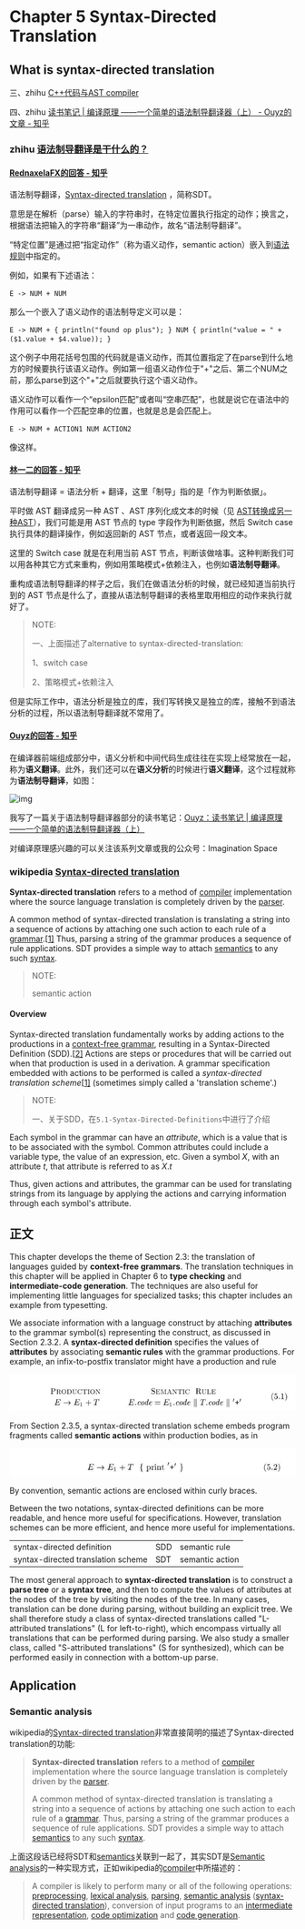 # Chapter 5 Syntax-Directed Translation



## What is syntax-directed translation

三、zhihu [C++代码与AST compiler](https://zhuanlan.zhihu.com/p/599569303)

四、zhihu [读书笔记 | 编译原理 ——一个简单的语法制导翻译器（上） - Ouyz的文章 - 知乎](https://zhuanlan.zhihu.com/p/428054996) 



### zhihu [语法制导翻译是干什么的？](https://www.zhihu.com/question/27594539/answer/43441044) 

#### [RednaxelaFX的回答 - 知乎](https://www.zhihu.com/question/27594539/answer/43441044) 

语法制导翻译，[Syntax-directed translation](https://link.zhihu.com/?target=http%3A//en.wikipedia.org/wiki/Syntax-directed_translation) ，简称SDT。

意思是在解析（parse）输入的字符串时，在特定位置执行指定的动作；换言之，根据语法把输入的字符串“翻译”为一串动作，故名“语法制导翻译”。

“特定位置”是通过把“指定动作”（称为语义动作，semantic action）嵌入到[语法规则](https://www.zhihu.com/search?q=语法规则&search_source=Entity&hybrid_search_source=Entity&hybrid_search_extra={"sourceType"%3A"answer"%2C"sourceId"%3A43441044})中指定的。

例如，如果有下述语法：

```text
E -> NUM + NUM
```

那么一个嵌入了语义动作的语法制导定义可以是：

```text
E -> NUM + { println("found op plus"); } NUM { println("value = " + ($1.value + $4.value)); }
```

这个例子中用花括号包围的代码就是语义动作，而其位置指定了在parse到什么地方的时候要执行该语义动作。例如第一组语义动作位于"+"之后、第二个NUM之前，那么parse到这个"+"之后就要执行这个语义动作。

语义动作可以看作一个“epsilon匹配”或者叫“空串匹配”，也就是说它在语法中的作用可以看作一个匹配空串的位置，也就是总是会匹配上。

```text
E -> NUM + ACTION1 NUM ACTION2
```

像这样。

#### [林一二的回答 - 知乎](https://www.zhihu.com/question/27594539/answer/2375530922) 

语法制导翻译 = 语法分析 + 翻译，这里「制导」指的是「作为判断依据」。

平时做 AST 翻译成另一种 AST 、AST 序列化成文本的时候（见 [AST转换成另一种AST](https://link.zhihu.com/?target=https%3A//onetwo.ren/wiki/%23AST%E8%BD%AC%E6%8D%A2%E6%88%90%E5%8F%A6%E4%B8%80%E7%A7%8DAST)），我们可能是用 AST 节点的 type 字段作为判断依据，然后 Switch case 执行具体的翻译操作，例如返回新的 AST 节点，或者返回一段文本。

这里的 Switch case 就是在利用当前 AST 节点，判断该做啥事。这种判断我们可以用各种其它方式来重构，例如用策略模式+依赖注入，也例如**语法制导翻译**。

重构成语法制导翻译的样子之后，我们在做语法分析的时候，就已经知道当前执行到的 AST 节点是什么了，直接从语法制导翻译的表格里取用相应的动作来执行就好了。

> NOTE:
>
> 一、上面描述了alternative to syntax-directed-translation:
>
> 1、switch case
>
> 2、策略模式+依赖注入

但是实际工作中，语法分析是独立的库，我们写转换又是独立的库，接触不到语法分析的过程，所以语法制导翻译就不常用了。

#### [Ouyz的回答 - 知乎](https://www.zhihu.com/question/27594539/answer/2200815839) 



在编译器前端组成部分中，语义分析和中间代码生成往往在实现上经常放在一起，称为**语义翻译**。此外，我们还可以在**语义分析**的时候进行**语义翻译**，这个过程就称为**语法制导翻译**，如图：

![img](https://pic1.zhimg.com/80/v2-a32fe6e96424942f6fed7bb367227118_1440w.webp?source=1940ef5c)



我写了一篇关于语法制导翻译器部分的读书笔记：[Ouyz：读书笔记 | 编译原理 ——一个简单的语法制导翻译器（上）](https://zhuanlan.zhihu.com/p/428054996)

对编译原理感兴趣的可以关注该系列文章或我的公众号：Imagination Space

### wikipedia [Syntax-directed translation](https://en.wikipedia.org/wiki/Syntax-directed_translation)

**Syntax-directed translation** refers to a method of [compiler](https://en.wikipedia.org/wiki/Compiler) implementation where the source language translation is completely driven by the [parser](https://en.wikipedia.org/wiki/Parser).

A common method of syntax-directed translation is translating a string into a sequence of actions by attaching one such action to each rule of a [grammar](https://en.wikipedia.org/wiki/Grammar).[[1\]](https://en.wikipedia.org/wiki/Syntax-directed_translation#cite_note-Gurari-1) Thus, parsing a string of the grammar produces a sequence of rule applications. SDT provides a simple way to attach [semantics](https://en.wikipedia.org/wiki/Semantics) to any such [syntax](https://en.wikipedia.org/wiki/Syntax).

> NOTE:
>
> semantic action

#### Overview

Syntax-directed translation fundamentally works by adding actions to the productions in a [context-free grammar](https://en.wikipedia.org/wiki/Context-free_grammar), resulting in a Syntax-Directed Definition (SDD).[[2\]](https://en.wikipedia.org/wiki/Syntax-directed_translation#cite_note-Alfred-2) Actions are steps or procedures that will be carried out when that production is used in a derivation. A grammar specification embedded with actions to be performed is called a *syntax-directed translation scheme*[[1\]](https://en.wikipedia.org/wiki/Syntax-directed_translation#cite_note-Gurari-1) (sometimes simply called a 'translation scheme'.)

> NOTE:
>
> 一、关于SDD，在`5.1-Syntax-Directed-Definitions`中进行了介绍

Each symbol in the grammar can have an *attribute*, which is a value that is to be associated with the symbol. Common attributes could include a variable type, the value of an expression, etc. Given a symbol *X*, with an attribute *t*, that attribute is referred to as *X*.*t*

Thus, given actions and attributes, the grammar can be used for translating strings from its language by applying the actions and carrying information through each symbol's attribute.



## 正文

This chapter develops the theme of Section 2.3: the translation of languages guided by **context-free grammars**. The translation techniques in this chapter will be applied in Chapter 6 to **type checking** and **intermediate-code generation**. The techniques are also useful for implementing little languages for specialized tasks; this chapter includes an example from typesetting.

We associate information with a language construct by attaching **attributes** to the grammar symbol(s) representing the construct, as discussed in Section 2.3.2. A **syntax-directed definition** specifies the values of **attributes** by associating **semantic rules** with the grammar productions. For example, an infix-to-postfix translator might have a production and rule

![](./5.1.jpg)

From Section 2.3.5, a syntax-directed translation scheme embeds program fragments called **semantic actions** within production bodies, as in

![](./5.2.jpg)

By convention, semantic actions are enclosed within curly braces.

Between the two notations, syntax-directed definitions can be more readable, and hence more useful for specifications. However, translation schemes can be more efficient, and hence more useful for implementations.

|                                    |      |                 |
| ---------------------------------- | ---- | --------------- |
| syntax-directed definition         | SDD  | semantic rule   |
| syntax-directed translation scheme | SDT  | semantic action |

The most general approach to **syntax-directed translation** is to construct a **parse tree** or a **syntax tree**, and then to compute the values of attributes at the nodes of the tree by visiting the nodes of the tree. In many cases, translation can be done during parsing, without building an explicit tree. We shall therefore
study a class of syntax-directed translations called "L-attributed translations" (L for left-to-right), which encompass virtually all translations that can be performed during parsing. We also study a smaller class, called "S-attributed translations" (S for synthesized), which can be performed easily in connection with a bottom-up parse.



## Application



### Semantic analysis

wikipedia的[Syntax-directed translation](https://en.wikipedia.org/wiki/Syntax-directed_translation)非常直接简明的描述了Syntax-directed translation的功能:

> **Syntax-directed translation** refers to a method of [compiler](https://en.wikipedia.org/wiki/Compiler) implementation where the source language translation is completely driven by the [parser](https://en.wikipedia.org/wiki/Parser).
>
> A common method of syntax-directed translation is translating a string into a sequence of actions by attaching one such action to each rule of a [grammar](https://en.wikipedia.org/wiki/Grammar). Thus, parsing a string of the grammar produces a sequence of rule applications. SDT provides a simple way to attach [semantics](https://en.wikipedia.org/wiki/Semantics) to any such [syntax](https://en.wikipedia.org/wiki/Syntax).

上面这段话已经将SDT和[semantics](https://en.wikipedia.org/wiki/Semantics)关联到一起了，其实SDT是[Semantic analysis](https://en.wikipedia.org/wiki/Semantic_analysis_(compilers))的一种实现方式，正如wikipedia的[compiler](https://en.wikipedia.org/wiki/Compiler)中所描述的：

> A compiler is likely to perform many or all of the following operations: [preprocessing](https://en.wikipedia.org/wiki/Preprocessor), [lexical analysis](https://en.wikipedia.org/wiki/Lexical_analysis), [parsing](https://en.wikipedia.org/wiki/Parsing), [semantic analysis](https://en.wikipedia.org/wiki/Semantic_analysis_(compilers)) ([syntax-directed translation](https://en.wikipedia.org/wiki/Syntax-directed_translation)), conversion of input programs to an [intermediate representation](https://en.wikipedia.org/wiki/Intermediate_representation), [code optimization](https://en.wikipedia.org/wiki/Code_optimization) and [code generation](https://en.wikipedia.org/wiki/Code_generation_(compiler)). 

